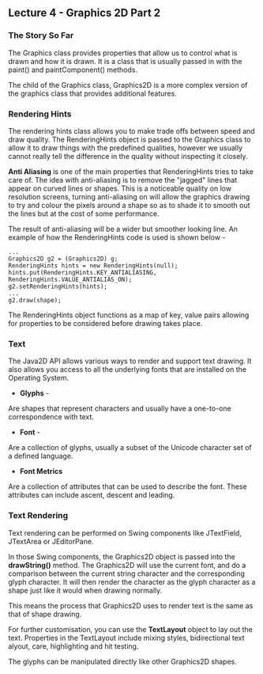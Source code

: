 ## Lecture 4 - Graphics 2D Part 2

### The Story So Far

The Graphics class provides properties that allow us to control what is drawn and how it is drawn. It is a class that is usually passed in with the paint() and paintComponent() methods.

The child of the Graphics class, Graphics2D is a more complex version of the graphics class that provides additional features.

### Rendering Hints

The rendering hints class allows you to make trade offs between speed and draw quality. The RenderingHints object is passed to the Graphics class to allow it to draw things with the predefined qualities, however we usually cannot really tell the difference in the quality without inspecting it closely.

**Anti Aliasing** is one of the main properties that RenderingHints tries to take care of. The idea with anti-aliasing is to remove the "jagged" lines that appear on curved lines or shapes. This is a noticeable quality on low resolution screens, turning anti-aliasing on will allow the graphics drawing to try and colour the pixels around a shape so as to shade it to smooth out the lines but at the cost of some performance.

The result of anti-aliasing will be a wider but smoother looking line. An example of how the RenderingHints code is used is shown below -

```
...
Graphics2D g2 = (Graphics2D) g;
RenderingHints hints = new RenderingHints(null);
hints.put(RenderingHints.KEY_ANTIALIASING, RenderingHints.VALUE_ANTIALIAS_ON);
g2.setRenderingHints(hints);
...
g2.draw(shape);
```

The RenderingHints object functions as a map of key, value pairs allowing for properties to be considered before drawing takes place.

### Text

The Java2D API allows various ways to render and support text drawing. It also allows you access to all the underlying fonts that are installed on the Operating System.

- **Glyphs** - 

Are shapes that represent characters and usually have a one-to-one correspondence with text.

- **Font** - 

Are a collection of glyphs, usually a subset of the Unicode character set of a defined language.

- **Font Metrics**

Are a collection of attributes that can be used to describe the font. These attributes can include ascent, descent and leading.

### Text Rendering

Text rendering can be performed on Swing components like JTextField, JTextArea or JEditorPane.

In those Swing components, the Graphics2D object is passed into the **drawString()** method. The Graphics2D will use the current font, and do a comparison between the current string character and the corresponding glyph character. It will then render the character as the glyph character as a shape just like it would when drawing normally. 

This means the process that Graphics2D uses to render text is the same as that of shape drawing.

For further customisation, you can use the **TextLayout** object to lay out the text. Properties in the TextLayout include mixing styles, bidirectional text alyout, care, highlighting and hit testing.

The glyphs can be manipulated directly like other Graphics2D shapes.


